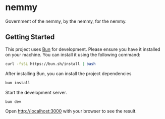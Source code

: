 # nemmy

Government of the nemmy, by the nemmy, for the nemmy.

## Getting Started

This project uses [Bun](https://bun.sh/) for development.
Please ensure you have it installed on your machine.
You can install it using the following command:

```bash
curl -fsSL https://bun.sh/install | bash
```

After installing Bun, you can install the project dependencies

```bash
bun install
```

Start the development server.

```bash
bun dev
```

Open [http://localhost:3000](http://localhost:3000) with your browser to see the result.
